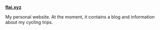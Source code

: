 [**flai.xyz**](http://flai.xyz)

My personal website. At the moment, it contains a blog and information about my cycling trips.
